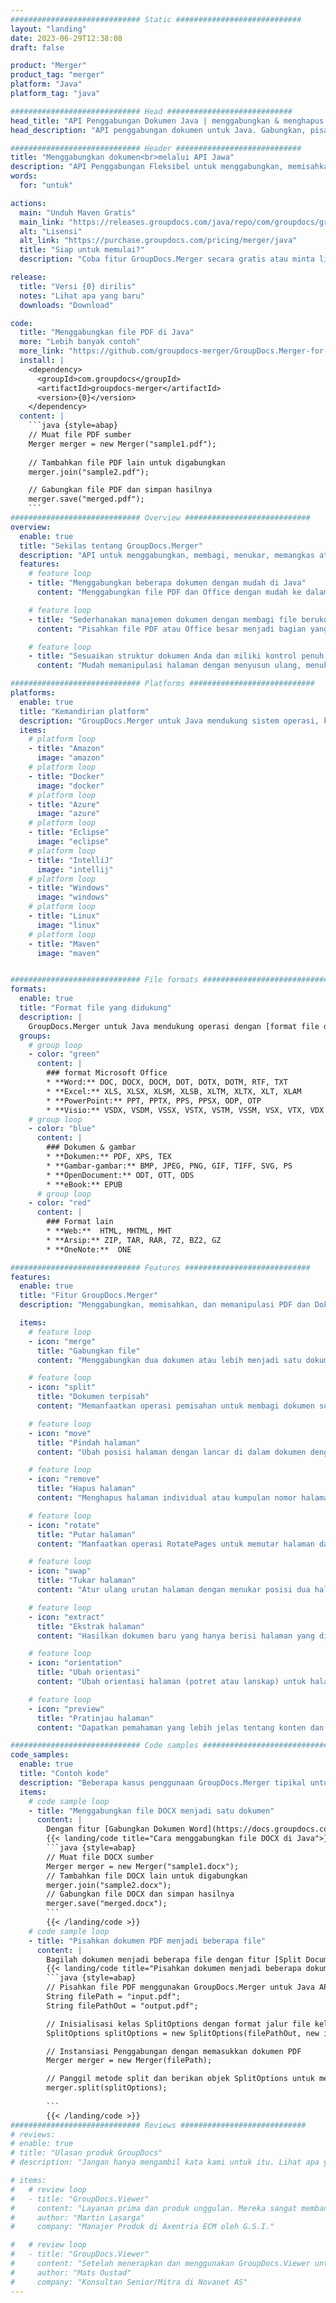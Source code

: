 ```yaml
---
############################# Static ############################
layout: "landing"
date: 2023-06-29T12:38:08
draft: false

product: "Merger"
product_tag: "merger"
platform: "Java"
platform_tag: "java"

############################# Head ############################
head_title: "API Penggabungan Dokumen Java | menggabungkan & menghapus Word Excel PDF XPS EPUB"
head_description: "API penggabungan dokumen untuk Java. Gabungkan, pisahkan, tukar, susun ulang, dan hapus halaman format PDF, Microsoft Word, Excel, presentasi, Visio, XPS & EPUB."

############################# Header ############################
title: "Menggabungkan dokumen<br>melalui API Jawa"
description: "API Penggabungan Fleksibel untuk menggabungkan, memisahkan, atau memodifikasi PDF dan Dokumen Office dengan mudah"
words:
  for: "untuk"

actions:
  main: "Unduh Maven Gratis"
  main_link: "https://releases.groupdocs.com/java/repo/com/groupdocs/groupdocs-merger/"
  alt: "Lisensi"
  alt_link: "https://purchase.groupdocs.com/pricing/merger/java"
  title: "Siap untuk memulai?"
  description: "Coba fitur GroupDocs.Merger secara gratis atau minta lisensi"

release:
  title: "Versi {0} dirilis"
  notes: "Lihat apa yang baru"
  downloads: "Download"

code:
  title: "Menggabungkan file PDF di Java"
  more: "Lebih banyak contoh"
  more_link: "https://github.com/groupdocs-merger/GroupDocs.Merger-for-Java"
  install: |
    <dependency>
      <groupId>com.groupdocs</groupId>
      <artifactId>groupdocs-merger</artifactId>
      <version>{0}</version>
    </dependency>
  content: |
    ```java {style=abap}   
    // Muat file PDF sumber
    Merger merger = new Merger("sample1.pdf");
    
    // Tambahkan file PDF lain untuk digabungkan
    merger.join("sample2.pdf");

    // Gabungkan file PDF dan simpan hasilnya
    merger.save("merged.pdf");
    ```
############################# Overview ############################
overview:
  enable: true
  title: "Sekilas tentang GroupDocs.Merger"
  description: "API untuk menggabungkan, membagi, menukar, memangkas atau menghapus dokumen, slide, dan diagram dalam aplikasi Java"
  features:
    # feature loop
    - title: "Menggabungkan beberapa dokumen dengan mudah di Java"
      content: "Menggabungkan file PDF dan Office dengan mudah ke dalam satu dokumen di Java, memanfaatkan kemampuan pustaka GroupDocs.Merger. Manfaatkan dukungan formatnya yang ekstensif, memungkinkan Anda menggabungkan berbagai jenis file dengan mulus, menghasilkan proses penggabungan yang nyaman dan efisien."

    # feature loop
    - title: "Sederhanakan manajemen dokumen dengan membagi file berukuran besar dengan mudah"
      content: "Pisahkan file PDF atau Office besar menjadi bagian yang lebih kecil dan mudah ditangani. Anda dapat membagi dokumen berdasarkan halaman tertentu, rentang, atau bahkan mengekstrak halaman individual dengan mudah dan nyaman. Sederhanakan manajemen dokumen Anda dengan memanfaatkan kemampuan mulus pustaka GroupDocs.Merger dan jadikan file Anda lebih tertata dan mudah dikelola."

    # feature loop
    - title: "Sesuaikan struktur dokumen Anda dan miliki kontrol penuh atas file Anda"
      content: "Mudah memanipulasi halaman dengan menyusun ulang, menukar, atau menghapusnya. Atur dan sesuaikan dokumen Anda sesuai dengan kebutuhan spesifik Anda dengan fleksibilitas untuk membuat struktur file yang dipersonalisasi."

############################# Platforms ############################
platforms:
  enable: true
  title: "Kemandirian platform"
  description: "GroupDocs.Merger untuk Java mendukung sistem operasi, kerangka kerja, dan manajer paket berikut"
  items:
    # platform loop
    - title: "Amazon"
      image: "amazon"
    # platform loop
    - title: "Docker"
      image: "docker"
    # platform loop
    - title: "Azure"
      image: "azure"
    # platform loop
    - title: "Eclipse"
      image: "eclipse"
    # platform loop
    - title: "IntelliJ"
      image: "intellij"
    # platform loop
    - title: "Windows"
      image: "windows"
    # platform loop
    - title: "Linux"
      image: "linux"
    # platform loop
    - title: "Maven"
      image: "maven"


############################# File formats ############################
formats:
  enable: true
  title: "Format file yang didukung"
  description: |
    GroupDocs.Merger untuk Java mendukung operasi dengan [format file dokumen](https://docs.groupdocs.com/merger/java/supported-document-formats/) berikut.
  groups:
    # group loop
    - color: "green"
      content: |
        ### format Microsoft Office
        * **Word:** DOC, DOCX, DOCM, DOT, DOTX, DOTM, RTF, TXT
        * **Excel:** XLS, XLSX, XLSM, XLSB, XLTM, XLTX, XLT, XLAM
        * **PowerPoint:** PPT, PPTX, PPS, PPSX, ODP, OTP
        * **Visio:** VSDX, VSDM, VSSX, VSTX, VSTM, VSSM, VSX, VTX, VDX
    # group loop
    - color: "blue"
      content: |
        ### Dokumen & gambar
        * **Dokumen:** PDF, XPS, TEX
        * **Gambar-gambar:** BMP, JPEG, PNG, GIF, TIFF, SVG, PS
        * **OpenDocument:** ODT, OTT, ODS
        * **eBook:** EPUB
      # group loop
    - color: "red"
      content: |
        ### Format lain
        * **Web:**  HTML, MHTML, MHT
        * **Arsip:** ZIP, TAR, RAR, 7Z, BZ2, GZ
        * **OneNote:**  ONE

############################# Features ############################
features:
  enable: true
  title: "Fitur GroupDocs.Merger"
  description: "Menggabungkan, memisahkan, dan memanipulasi PDF dan Dokumen Office dengan mulus"

  items:
    # feature loop
    - icon: "merge"
      title: "Gabungkan file"
      content: "Menggabungkan dua dokumen atau lebih menjadi satu dokumen, menggabungkan halaman atau rentang halaman tertentu dari beberapa dokumen sumber."

    # feature loop
    - icon: "split"
      title: "Dokumen terpisah"
      content: "Memanfaatkan operasi pemisahan untuk membagi dokumen sumber menjadi beberapa dokumen yang dihasilkan, memungkinkan pengaturan dan pengelolaan file yang efisien."

    # feature loop
    - icon: "move"
      title: "Pindah halaman"
      content: "Ubah posisi halaman dengan lancar di dalam dokumen dengan memanfaatkan fitur MovePage."

    # feature loop
    - icon: "remove"
      title: "Hapus halaman"
      content: "Menghapus halaman individual atau kumpulan nomor halaman tertentu secara efektif dari dokumen sumber dengan fitur RemovePages."

    # feature loop
    - icon: "rotate"
      title: "Putar halaman"
      content: "Manfaatkan operasi RotatePages untuk memutar halaman dalam dokumen dengan mudah dengan menentukan sudut rotasi 90, 180, atau 270 derajat"

    # feature loop
    - icon: "swap"
      title: "Tukar halaman"
      content: "Atur ulang urutan halaman dengan menukar posisi dua halaman di dalam dokumen sumber, menghasilkan dokumen baru."

    # feature loop
    - icon: "extract"
      title: "Ekstrak halaman"
      content: "Hasilkan dokumen baru yang hanya berisi halaman yang dipilih dengan mengekstrak halaman atau rentang halaman tertentu dari dokumen sumber."

    # feature loop
    - icon: "orientation"
      title: "Ubah orientasi"
      content: "Ubah orientasi halaman (potret atau lanskap) untuk halaman tertentu atau semua halaman dokumen dengan memanfaatkan operasi ChangeOrientation."

    # feature loop
    - icon: "preview"
      title: "Pratinjau halaman"
      content: "Dapatkan pemahaman yang lebih jelas tentang konten dan struktur dokumen dengan membuat representasi gambar dari halamannya. Buat pratinjau dari semua atau hanya halaman tertentu."

############################# Code samples ############################
code_samples:
  enable: true
  title: "Contoh kode"
  description: "Beberapa kasus penggunaan GroupDocs.Merger tipikal untuk operasi Java"
  items:
    # code sample loop
    - title: "Menggabungkan file DOCX menjadi satu dokumen"
      content: |
        Dengan fitur [Gabungkan Dokumen Word](https://docs.groupdocs.com/merger/java/merge/word/) Anda dapat menggabungkan seluruh file DOCX menjadi satu dokumen dengan memuat file sumber, menambahkan lebih banyak file DOCX untuk digabungkan , dan menyimpan dokumen gabungan. Di bawah ini adalah cuplikan kode Java yang mendemonstrasikan proses penggabungan:
        {{< landing/code title="Cara menggabungkan file DOCX di Java">}}
        ```java {style=abap}   
        // Muat file DOCX sumber
        Merger merger = new Merger("sample1.docx");
        // Tambahkan file DOCX lain untuk digabungkan
        merger.join("sample2.docx");
        // Gabungkan file DOCX dan simpan hasilnya
        merger.save("merged.docx");
        ```
        {{< /landing/code >}}
    # code sample loop
    - title: "Pisahkan dokumen PDF menjadi beberapa file"
      content: |
        Bagilah dokumen menjadi beberapa file dengan fitur [Split Document](https://docs.groupdocs.com/merger/java/split-document/) untuk menyederhanakan proses pengelolaan dan ekstraksi bagian atau halaman tertentu dari dokumen berukuran besar. Ini memungkinkan Anda membagi dokumen menjadi bagian-bagian yang lebih kecil berdasarkan berbagai kriteria - berdasarkan rentang halaman, halaman awal/akhir, nomor halaman ganjil/genap, dll.
        {{< landing/code title="Pisahkan dokumen menjadi beberapa dokumen satu halaman">}}
        ```java {style=abap}   
        // Pisahkan file PDF menggunakan GroupDocs.Merger untuk Java API
        String filePath = "input.pdf";
        String filePathOut = "output.pdf";

        // Inisialisasi kelas SplitOptions dengan format jalur file keluaran
        SplitOptions splitOptions = new SplitOptions(filePathOut, new int[] { 3, 6, 8 });

        // Instansiasi Penggabungan dengan memasukkan dokumen PDF
        Merger merger = new Merger(filePath);

        // Panggil metode split dan berikan objek SplitOptions untuk menyimpan dokumen yang dihasilkan
        merger.split(splitOptions);
  
        ```
        {{< /landing/code >}}
############################# Reviews ############################
# reviews:
# enable: true
# title: "Ulasan produk GroupDocs"
# description: "Jangan hanya mengambil kata kami untuk itu. Lihat apa yang dikatakan pengembang lain tentang API kami"

# items:
#   # review loop
#   - title: "GroupDocs.Viewer"
#     content: "Layanan prima dan produk unggulan. Mereka sangat membantu dan responsif selama GroupDocs.Viewer untuk proses implementasi .NET, tidak dapat merekomendasikan mereka dengan cukup tinggi."
#     author: "Martin Lasarga"
#     company: "Manajer Produk di Axentria ECM oleh G.S.I."

#   # review loop
#   - title: "GroupDocs.Viewer"
#     content: "Setelah menerapkan dan menggunakan GroupDocs.Viewer untuk .NET dalam proyek ini tampaknya bekerja dengan sangat baik. Saya telah menguji dengan banyak dokumen dan sejauh ini bagus. Semua yang saya lemparkan membuatnya bagus dan terlihat sebagus di penampil PDF atau MS Word."
#     author: "Mats Oustad"
#     company: "Konsultan Senior/Mitra di Novanet AS"
---
```

